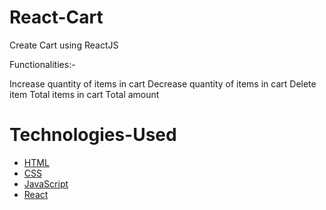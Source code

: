 # React-Cart

Create Cart using ReactJS

Functionalities:-

Increase quantity of items in cart
Decrease quantity of items in cart
Delete item
Total items in cart
Total amount


# Technologies-Used
* [HTML](https://www.w3schools.com/html/html_intro.asp)
* [CSS](https://www.w3schools.com/css/css_intro.asp)
* [JavaScript](https://www.w3schools.com/js/js_intro.asp)
* [React](https://reactjs.org/docs/getting-started.html)
